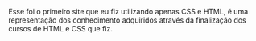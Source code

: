 Esse foi o primeiro site que eu fiz utilizando apenas CSS e HTML, é uma representação dos conhecimento adquiridos através da finalização dos cursos de HTML e CSS que fiz.
